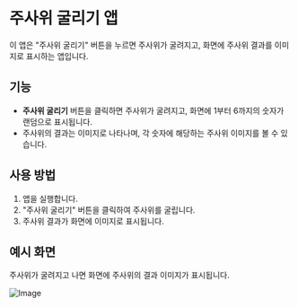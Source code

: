 # 주사위 굴리기 앱

이 앱은 "주사위 굴리기" 버튼을 누르면 주사위가 굴려지고, 화면에 주사위 결과를 이미지로 표시하는 앱입니다.

## 기능
- **주사위 굴리기** 버튼을 클릭하면 주사위가 굴려지고, 화면에 1부터 6까지의 숫자가 랜덤으로 표시됩니다.
- 주사위의 결과는 이미지로 나타나며, 각 숫자에 해당하는 주사위 이미지를 볼 수 있습니다.

## 사용 방법
1. 앱을 실행합니다.
2. "주사위 굴리기" 버튼을 클릭하여 주사위를 굴립니다.
3. 주사위 결과가 화면에 이미지로 표시됩니다.

## 예시 화면
주사위가 굴려지고 나면 화면에 주사위의 결과 이미지가 표시됩니다.

![Image](https://github.com/user-attachments/assets/7bb3831a-b530-47b2-a247-e5867c17a8fa)
